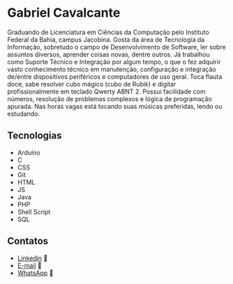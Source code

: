# Gabriel Cavalcante

Graduando de Licenciatura em Ciências da Computação pelo Instituto Federal da Bahia, campus Jacobina. Gosta da área de Tecnologia da Informação, sobretudo o campo de Desenvolvimento de Software, ler sobre assuntos diversos, aprender coisas novas, dentre outros. Já trabalhou como Suporte Técnico e Integração por algum tempo, o que o fez adquirir vasto conhecimento técnico em manutenção, configuração e integração de/entre dispositivos periféricos e computadores de uso geral. Toca flauta doce, sabe resolver cubo mágico (cubo de Rubik) e digitar profissionalmente em teclado Qwerty ABNT 2. Possui facilidade com números, resolução de problemas complexos e lógica de programação apurada. Nas horas vagas está tocando suas músicas preferidas, lendo ou estudando.

## Tecnologias
* Arduíno
* C
* CSS
* Git
* HTML
* JS
* Java
* PHP
* Shell Script
* SQL

## Contatos
* [Linkedin](https://www.linkedin.com/in/gabriel-cavalcante-225076242) :link:
* [E-mail](mailto:gabriel.lcifba@gmail.com) :link:
* [WhatsApp](http://wa.me/5574981343313) :link:
